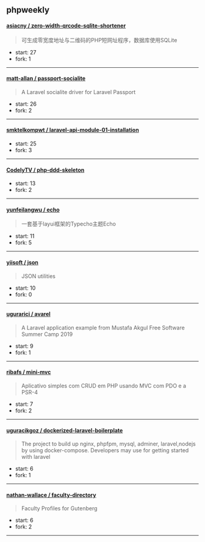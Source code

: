 ## phpweekly

#### [asiacny / zero-width-qrcode-sqlite-shortener](https://github.com/asiacny/zero-width-qrcode-sqlite-shortener)

> 可生成零宽度地址与二维码的PHP短网址程序，数据库使用SQLite

+ start: 27
+ fork: 1

----


#### [matt-allan / passport-socialite](https://github.com/matt-allan/passport-socialite)

> A Laravel socialite driver for Laravel Passport

+ start: 26
+ fork: 2

----


#### [smktelkompwt / laravel-api-module-01-installation](https://github.com/smktelkompwt/laravel-api-module-01-installation)

> 

+ start: 25
+ fork: 3

----


#### [CodelyTV / php-ddd-skeleton](https://github.com/CodelyTV/php-ddd-skeleton)

> 

+ start: 13
+ fork: 2

----


#### [yunfeilangwu / echo](https://github.com/yunfeilangwu/echo)

> 一套基于layui框架的Typecho主题Echo

+ start: 11
+ fork: 5

----


#### [yiisoft / json](https://github.com/yiisoft/json)

> JSON utilities

+ start: 10
+ fork: 0

----


#### [ugurarici / avarel](https://github.com/ugurarici/avarel)

> A Laravel application example from Mustafa Akgul Free Software Summer Camp 2019

+ start: 9
+ fork: 1

----


#### [ribafs / mini-mvc](https://github.com/ribafs/mini-mvc)

> Aplicativo simples com CRUD em PHP usando MVC com PDO e a PSR-4

+ start: 7
+ fork: 2

----


#### [uguracikgoz / dockerized-laravel-boilerplate](https://github.com/uguracikgoz/dockerized-laravel-boilerplate)

> The project to build up nginx, phpfpm, mysql, adminer, laravel,nodejs by using docker-compose. Developers may use for getting started with laravel

+ start: 6
+ fork: 1

----


#### [nathan-wallace / faculty-directory](https://github.com/nathan-wallace/faculty-directory)

> Faculty Profiles for Gutenberg

+ start: 6
+ fork: 2

----

